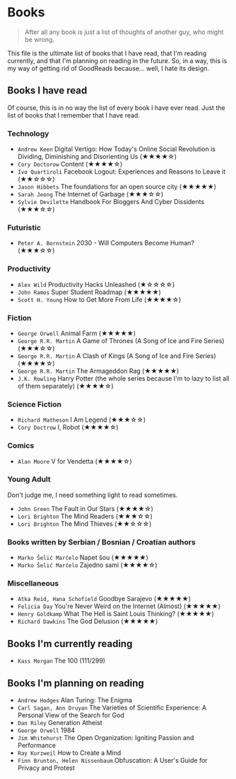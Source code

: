 # Books

> After all any book is just a list of thoughts of another guy, who might be wrong.

This file is the ultimate list of books that I have read, that I'm reading currently, and that I'm planning on reading in the future. So, in a way, this is my way of getting rid of GoodReads because... well, I hate its design.

## Books I have read

Of course, this is in no way the list of every book I have ever read. Just the list of books that I remember that I have read.

### Technology

* `Andrew Keen` Digital Vertigo: How Today's Online Social Revolution is Dividing, Diminishing and Disorienting Us (★★★★☆)
* `Cory Doctorow` Content (★★★★☆)
* `Ivo Quartiroli` Facebook Logout: Experiences and Reasons to Leave it (★★☆☆☆)
* `Jason Hibbets` The foundations for an open source city (★★★★★)
* `Sarah Jeong` The Internet of Garbage (★★★☆☆)
* `Sylvie Devilette` Handbook For Bloggers And Cyber Dissidents (★★★☆☆)

### Futuristic

* `Peter A. Bornstein` 2030 - Will Computers Become Human? (★★★☆☆)

### Productivity

* `Alex Wild` Productivity Hacks Unleashed (★☆☆☆☆)
* `John Ramos` Super Student Roadmap (★★★★★)
* `Scott H. Young` How to Get More From Life (★★★★☆)

### Fiction

* `George Orwell` Animal Farm (★★★★★)
* `George R.R. Martin` A Game of Thrones (A Song of Ice and Fire Series) (★★★☆☆)
* `George R.R. Martin` A Clash of Kings (A Song of Ice and Fire Series) (★★★★☆)
* `George R.R. Martin` The Armageddon Rag (★★★★★)
* `J.K. Rowling` Harry Potter (the whole series because I'm to lazy to list all of them separately) (★★★★☆)

### Science Fiction

* `Richard Matheson` I Am Legend (★★★☆☆)
* `Cory Doctrow` I, Robot (★★★★☆)

### Comics

* `Alan Moore` V for Vendetta (★★★★☆)

### Young Adult

Don't judge me, I need something light to read sometimes.

* `John Green` The Fault in Our Stars (★★★★☆)
* `Lori Brighton` The Mind Readers (★★★☆☆)
* `Lori Brighton` The Mind Thieves (★★☆☆☆)

### Books written by Serbian / Bosnian / Croatian authors

* `Marko Šelić Marčelo` Napet šou (★★★★★)
* `Marko Šelić Marčelo` Zajedno sami (★★★★☆)

### Miscellaneous

* `Atka Reid, Hana Schofield` Goodbye Sarajevo (★★★★★)
* `Felicia Day` You're Never Weird on the Internet (Almost) (★★★★★)
* `Henry Goldkamp` What The Hell is Saint Louis Thinking? (★★★★★)
* `Richard Dawkins` The God Delusion (★★★★★)

## Books I'm currently reading

* `Kass Morgan` The 100 (111/299)

## Books I'm planning on reading

* `Andrew Hodges` Alan Turing: The Enigma
* `Carl Sagan, Ann Druyan`  The Varieties of Scientific Experience: A Personal View of the Search for God
* `Dan Riley` Generation Atheist
* `George Orwell` 1984
* `Jim Whitehurst` The Open Organization: Igniting Passion and Performance
* `Ray Kurzweil` How to Create a Mind
* `Finn Brunton, Helen Nissenbaum` Obfuscation: A User's Guide for Privacy and Protest
